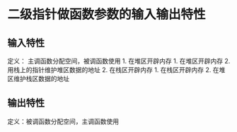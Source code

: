 # 二级指针做函数参数的输入输出特性

## 输入特性
定义： 主调函数分配空间，被调函数使用
    1. 在堆区开辟内存
        1. 在堆区开辟内存
        2. 用栈上的指针维护堆区数据的地址
    2. 在栈区开辟内存
        1. 在栈区开辟内存
        2. 在堆区维护栈区数据的地址
        

## 输出特性
定义：被调函数分配空间，主调函数使用
    




